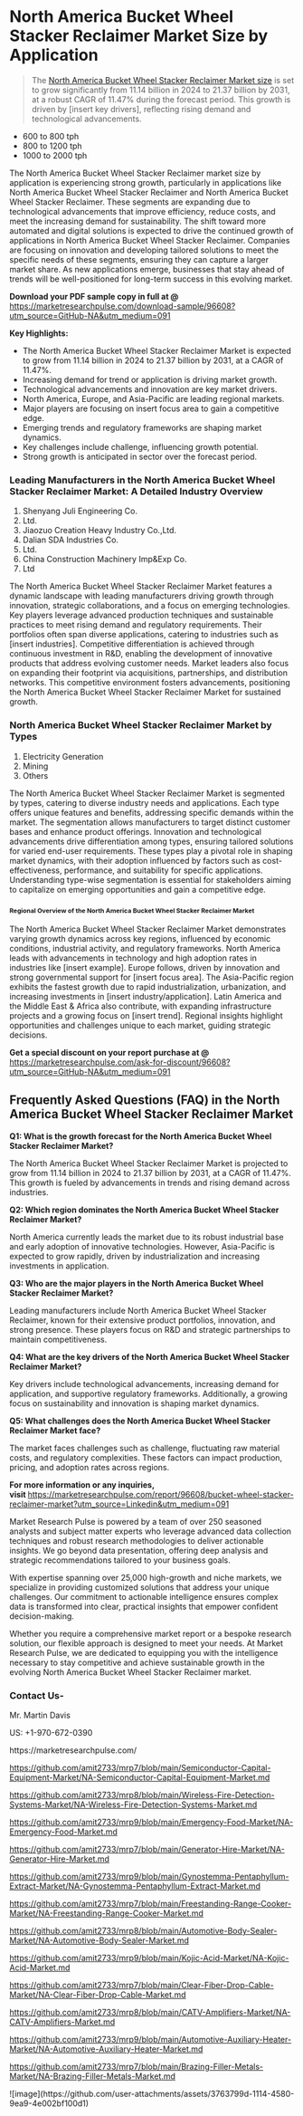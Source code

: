 <h1>North America Bucket Wheel Stacker Reclaimer Market&nbsp;Size by Application</h1><blockquote><p>The <a href="https://marketresearchpulse.com/download-sample/96608?utm_source=GitHub-NA&amp;utm_medium=091">North America Bucket Wheel Stacker Reclaimer Market size</a> is set to grow significantly from 11.14 billion in 2024 to 21.37 billion by 2031, at a robust CAGR of 11.47% during the forecast period. This growth is driven by [insert key drivers], reflecting rising demand and technological advancements.</p></blockquote><ul><li>600 to 800 tph<li> 800 to 1200 tph<li> 1000 to 2000 tph</li></ul><p>The North America Bucket Wheel Stacker Reclaimer market size by application is experiencing strong growth, particularly in applications like North America Bucket Wheel Stacker Reclaimer and North America Bucket Wheel Stacker Reclaimer. These segments are expanding due to technological advancements that improve efficiency, reduce costs, and meet the increasing demand for sustainability. The shift toward more automated and digital solutions is expected to drive the continued growth of applications in North America Bucket Wheel Stacker Reclaimer. Companies are focusing on innovation and developing tailored solutions to meet the specific needs of these segments, ensuring they can capture a larger market share. As new applications emerge, businesses that stay ahead of trends will be well-positioned for long-term success in this evolving market.</p><p><strong>Download your PDF sample copy in full at @ </strong><a href="https://marketresearchpulse.com/download-sample/96608?utm_source=GitHub-NA&amp;utm_medium=091">https://marketresearchpulse.com/download-sample/96608?utm_source=GitHub-NA&amp;utm_medium=091</a></p><p><strong>Key Highlights: </strong></p><ul><li>The North America Bucket Wheel Stacker Reclaimer Market is expected to grow from 11.14 billion in 2024 to 21.37 billion by 2031, at a CAGR of 11.47%.</li><li>Increasing demand for trend or application is driving market growth.</li><li>Technological advancements and innovation are key market drivers.</li><li>North America, Europe, and Asia-Pacific are leading regional markets.</li><li>Major players are focusing on insert focus area to gain a competitive edge.</li><li>Emerging trends and regulatory frameworks are shaping market dynamics.</li><li>Key challenges include challenge, influencing growth potential.</li><li>Strong growth is anticipated in sector over the forecast period.</li></ul><h3>Leading Manufacturers in the North America Bucket Wheel Stacker Reclaimer Market: A Detailed Industry Overview</h3><ol><li>Shenyang Juli Engineering Co.</li><li>Ltd.</li><li>Jiaozuo Creation Heavy Industry Co.,Ltd.</li><li>Dalian SDA Industries Co.</li><li>Ltd.</li><li>China Construction Machinery Imp&Exp Co.</li><li>Ltd</li></ol><div class="flex max-w-full flex-col flex-grow"><div class="min-h-8 text-message flex w-full flex-col items-end gap-2 whitespace-normal break-words [.text-message+&amp;]:mt-5" dir="auto" data-message-author-role="assistant" data-message-id="fd8432e4-4910-450d-b182-61b7bfb0a01f" data-message-model-slug="gpt-4o"><div class="flex w-full flex-col gap-1 empty:hidden first:pt-[3px]"><div class="markdown prose w-full break-words dark:prose-invert light"><p>The North America Bucket Wheel Stacker Reclaimer Market features a dynamic landscape with leading manufacturers driving growth through innovation, strategic collaborations, and a focus on emerging technologies. Key players leverage advanced production techniques and sustainable practices to meet rising demand and regulatory requirements. Their portfolios often span diverse applications, catering to industries such as [insert industries]. Competitive differentiation is achieved through continuous investment in R&amp;D, enabling the development of innovative products that address evolving customer needs. Market leaders also focus on expanding their footprint via acquisitions, partnerships, and distribution networks. This competitive environment fosters advancements, positioning the North America Bucket Wheel Stacker Reclaimer Market for sustained growth.</p></div></div></div></div><h3>North America Bucket Wheel Stacker Reclaimer Market by Types</h3><ol><li>Electricity Generation<li> Mining<li> Others</li></ol><div class="flex max-w-full flex-col flex-grow"><div class="min-h-8 text-message flex w-full flex-col items-end gap-2 whitespace-normal break-words [.text-message+&amp;]:mt-5" dir="auto" data-message-author-role="assistant" data-message-id="084470be-0bb7-4664-bddf-5156b4f41249" data-message-model-slug="gpt-4o-mini"><div class="flex w-full flex-col gap-1 empty:hidden first:pt-[3px]"><div class="markdown prose w-full break-words dark:prose-invert light"><p>The North America Bucket Wheel Stacker Reclaimer Market is segmented by types, catering to diverse industry needs and applications. Each type offers unique features and benefits, addressing specific demands within the market. The segmentation allows manufacturers to target distinct customer bases and enhance product offerings. Innovation and technological advancements drive differentiation among types, ensuring tailored solutions for varied end-user requirements. These types play a pivotal role in shaping market dynamics, with their adoption influenced by factors such as cost-effectiveness, performance, and suitability for specific applications. Understanding type-wise segmentation is essential for stakeholders aiming to capitalize on emerging opportunities and gain a competitive edge.</p></div></div></div></div><h3><span style="font-size: 11px;">Regional Overview of the North America Bucket Wheel Stacker Reclaimer Market</span></h3><div class="flex max-w-full flex-col flex-grow"><div class="min-h-8 text-message flex w-full flex-col items-end gap-2 whitespace-normal break-words [.text-message+&amp;]:mt-5" dir="auto" data-message-author-role="assistant" data-message-id="e9038762-ce64-4e30-91c9-9bd413514231" data-message-model-slug="gpt-4o-mini"><div class="flex w-full flex-col gap-1 empty:hidden first:pt-[3px]"><div class="markdown prose w-full break-words dark:prose-invert light"><p>The North America Bucket Wheel Stacker Reclaimer Market demonstrates varying growth dynamics across key regions, influenced by economic conditions, industrial activity, and regulatory frameworks. North America leads with advancements in technology and high adoption rates in industries like [insert example]. Europe follows, driven by innovation and strong governmental support for [insert focus area]. The Asia-Pacific region exhibits the fastest growth due to rapid industrialization, urbanization, and increasing investments in [insert industry/application]. Latin America and the Middle East &amp; Africa also contribute, with expanding infrastructure projects and a growing focus on [insert trend]. Regional insights highlight opportunities and challenges unique to each market, guiding strategic decisions.</p></div></div></div></div><p><strong>Get a special discount on your report purchase at @ </strong><a href="https://marketresearchpulse.com/ask-for-discount/96608?utm_source=GitHub-NA&amp;utm_medium=091">https://marketresearchpulse.com/ask-for-discount/96608?utm_source=GitHub-NA&amp;utm_medium=091</a></p><h2>Frequently Asked Questions (FAQ) in the North America Bucket Wheel Stacker Reclaimer Market</h2><p><strong>Q1: What is the growth forecast for the North America Bucket Wheel Stacker Reclaimer Market?</strong></p><p>The North America Bucket Wheel Stacker Reclaimer Market is projected to grow from 11.14 billion in 2024 to 21.37 billion by 2031, at a CAGR of 11.47%. This growth is fueled by advancements in trends and rising demand across industries.</p><p><strong>Q2: Which region dominates the North America Bucket Wheel Stacker Reclaimer Market?</strong></p><p>North America currently leads the market due to its robust industrial base and early adoption of innovative technologies. However, Asia-Pacific is expected to grow rapidly, driven by industrialization and increasing investments in application.</p><p><strong>Q3: Who are the major players in the North America Bucket Wheel Stacker Reclaimer Market?</strong></p><p>Leading manufacturers include North America Bucket Wheel Stacker Reclaimer, known for their extensive product portfolios, innovation, and strong presence. These players focus on R&amp;D and strategic partnerships to maintain competitiveness.</p><p><strong>Q4: What are the key drivers of the North America Bucket Wheel Stacker Reclaimer Market?</strong></p><p>Key drivers include technological advancements, increasing demand for application, and supportive regulatory frameworks. Additionally, a growing focus on sustainability and innovation is shaping market dynamics.</p><p><strong>Q5: What challenges does the North America Bucket Wheel Stacker Reclaimer Market face?</strong></p><p>The market faces challenges such as challenge, fluctuating raw material costs, and regulatory complexities. These factors can impact production, pricing, and adoption rates across regions.</p><p><strong>For more information or any inquiries, visit&nbsp;</strong><a href="https://marketresearchpulse.com/report/96608/bucket-wheel-stacker-reclaimer-market?utm_source=Linkedin&utm_medium=091">https://marketresearchpulse.com/report/96608/bucket-wheel-stacker-reclaimer-market?utm_source=Linkedin&utm_medium=091</a></p><p>Market Research Pulse is powered by a team of over 250 seasoned analysts and subject matter experts who leverage advanced data collection techniques and robust research methodologies to deliver actionable insights. We go beyond data presentation, offering deep analysis and strategic recommendations tailored to your business goals.</p><p>With expertise spanning over 25,000 high-growth and niche markets, we specialize in providing customized solutions that address your unique challenges. Our commitment to actionable intelligence ensures complex data is transformed into clear, practical insights that empower confident decision-making.</p><p>Whether you require a comprehensive market report or a bespoke research solution, our flexible approach is designed to meet your needs. At Market Research Pulse, we are dedicated to equipping you with the intelligence necessary to stay competitive and achieve sustainable growth in the evolving North America Bucket Wheel Stacker Reclaimer market.</p><h3><strong>Contact Us-</strong></h3><p>Mr. Martin Davis</p><p>US: +1-970-672-0390</p><p>https://marketresearchpulse.com/</p><p><a href="https://github.com/amit2733/mrp7/blob/main/Semiconductor-Capital-Equipment-Market/NA-Semiconductor-Capital-Equipment-Market.md">https://github.com/amit2733/mrp7/blob/main/Semiconductor-Capital-Equipment-Market/NA-Semiconductor-Capital-Equipment-Market.md</a></p><p><a href="https://github.com/amit2733/mrp8/blob/main/Wireless-Fire-Detection-Systems-Market/NA-Wireless-Fire-Detection-Systems-Market.md">https://github.com/amit2733/mrp8/blob/main/Wireless-Fire-Detection-Systems-Market/NA-Wireless-Fire-Detection-Systems-Market.md</a></p><p><a href="https://github.com/amit2733/mrp9/blob/main/Emergency-Food-Market/NA-Emergency-Food-Market.md">https://github.com/amit2733/mrp9/blob/main/Emergency-Food-Market/NA-Emergency-Food-Market.md</a></p><p><a href="https://github.com/amit2733/mrp7/blob/main/Generator-Hire-Market/NA-Generator-Hire-Market.md">https://github.com/amit2733/mrp7/blob/main/Generator-Hire-Market/NA-Generator-Hire-Market.md</a></p><p><a href="https://github.com/amit2733/mrp9/blob/main/Gynostemma-Pentaphyllum-Extract-Market/NA-Gynostemma-Pentaphyllum-Extract-Market.md">https://github.com/amit2733/mrp9/blob/main/Gynostemma-Pentaphyllum-Extract-Market/NA-Gynostemma-Pentaphyllum-Extract-Market.md</a></p><p><a href="https://github.com/amit2733/mrp7/blob/main/Freestanding-Range-Cooker-Market/NA-Freestanding-Range-Cooker-Market.md">https://github.com/amit2733/mrp7/blob/main/Freestanding-Range-Cooker-Market/NA-Freestanding-Range-Cooker-Market.md</a></p><p><a href="https://github.com/amit2733/mrp8/blob/main/Automotive-Body-Sealer-Market/NA-Automotive-Body-Sealer-Market.md">https://github.com/amit2733/mrp8/blob/main/Automotive-Body-Sealer-Market/NA-Automotive-Body-Sealer-Market.md</a></p><p><a href="https://github.com/amit2733/mrp9/blob/main/Kojic-Acid-Market/NA-Kojic-Acid-Market.md">https://github.com/amit2733/mrp9/blob/main/Kojic-Acid-Market/NA-Kojic-Acid-Market.md</a></p><p><a href="https://github.com/amit2733/mrp7/blob/main/Clear-Fiber-Drop-Cable-Market/NA-Clear-Fiber-Drop-Cable-Market.md">https://github.com/amit2733/mrp7/blob/main/Clear-Fiber-Drop-Cable-Market/NA-Clear-Fiber-Drop-Cable-Market.md</a></p><p><a href="https://github.com/amit2733/mrp8/blob/main/CATV-Amplifiers-Market/NA-CATV-Amplifiers-Market.md">https://github.com/amit2733/mrp8/blob/main/CATV-Amplifiers-Market/NA-CATV-Amplifiers-Market.md</a></p><p><a href="https://github.com/amit2733/mrp9/blob/main/Automotive-Auxiliary-Heater-Market/NA-Automotive-Auxiliary-Heater-Market.md">https://github.com/amit2733/mrp9/blob/main/Automotive-Auxiliary-Heater-Market/NA-Automotive-Auxiliary-Heater-Market.md</a></p><p><a href="https://github.com/amit2733/mrp7/blob/main/Brazing-Filler-Metals-Market/NA-Brazing-Filler-Metals-Market.md">https://github.com/amit2733/mrp7/blob/main/Brazing-Filler-Metals-Market/NA-Brazing-Filler-Metals-Market.md</a></p>
![image](https://github.com/user-attachments/assets/3763799d-1114-4580-9ea9-4e002bf100d1)

